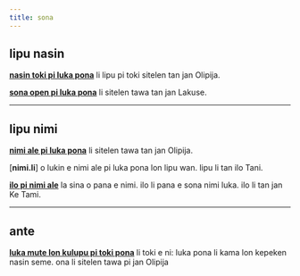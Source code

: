 ```yaml
---
title: sona
---
```


## lipu nasin

[**nasin toki pi luka pona**](https://lukapona.blogspot.com/2021/04/nasin-toki-pi-luka-pona-open.html) li lipu pi toki sitelen tan jan Olipija.

[**sona open pi luka pona**](https://youtu.be/Cs9ihWV9rXM) li sitelen tawa tan jan Lakuse. 

---

## lipu nimi

[**nimi ale pi luka pona**](https://youtu.be/rE_crkyRPhQ?si=DB8vlWstBNYNLTYp) li sitelen tawa tan jan Olipija. 

[**nimi.li**] o lukin e nimi ale pi luka pona lon lipu wan. lipu li tan ilo Tani. 

[**ilo pi nimi ale**](antetokipona.infinityfreeapp.com/lukapona/) la sina o pana e nimi. ilo li pana e sona nimi luka. ilo li tan jan Ke Tami. 

---

## ante

[**luka mute lon kulupu pi toki pona**](https://youtu.be/bswaSX9xpMc?list=PLejmSMwvYi4YLentgc6Tq3NRdDds5g7iQ) li toki e ni: luka pona li kama lon kepeken nasin seme. ona li sitelen tawa pi jan Olipija 